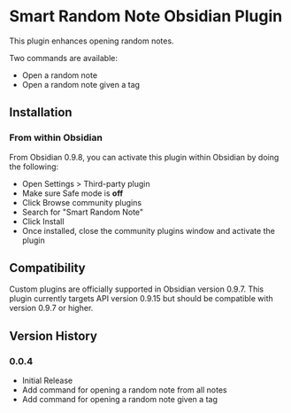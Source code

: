 # Smart Random Note Obsidian Plugin
This plugin enhances opening random notes.

Two commands are available:
- Open a random note
- Open a random note given a tag

## Installation

### From within Obsidian
From Obsidian 0.9.8, you can activate this plugin within Obsidian by doing the following:
- Open Settings > Third-party plugin
- Make sure Safe mode is **off**
- Click Browse community plugins
- Search for "Smart Random Note"
- Click Install
- Once installed, close the community plugins window and activate the plugin

## Compatibility
Custom plugins are officially supported in Obsidian version 0.9.7. This plugin currently targets API version 0.9.15 but should be compatible with version 0.9.7 or higher.

## Version History
### 0.0.4
- Initial Release
- Add command for opening a random note from all notes
- Add command for opening a random note given a tag

